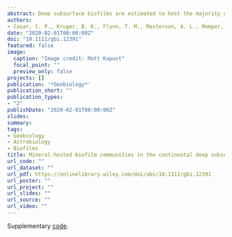 ```yaml
---
abstract: Deep subsurface biofilms are estimated to host the majority of prokaryotic life on Earth, yet fundamental aspects of their ecology remain unknown. An inherent difficulty in studying subsurface biofilms is that of sample acquisition. While samples from marine and terrestrial deep subsurface fluids have revealed abundant and diverse microbial life, limited work has described the corresponding biofilms on rock fracture and pore space surfaces. The recently established Deep Mine Microbial Observatory (DeMMO) is a long‐term monitoring network at which we can explore the ecological role of biofilms in fluid‐filled fractures to depths of 1.5 km. We carried out in situ cultivation experiments with single minerals representative of DeMMO host rock to explore the ecological drivers of biodiversity and biomass in biofilm communities in the continental subsurface. Coupling cell densities to thermodynamic models of putative metabolic reactions with minerals suggests a metabolic relationship between biofilms and the minerals they colonize. Our findings indicate that minerals can significantly enhance biofilm cell densities and promote selective colonization by taxa putatively capable of extracellular electron transfer. In turn, minerals can drive significant differences in biodiversity between fluid and biofilm communities. Given our findings at DeMMO, we suggest that host rock mineralogy is an important ecological driver in deep continental biospheres.
authors:
- Casar, C. P., Kruger, B. K., Flynn, T. M., Masterson, A. L., Momper, L. M., Osburn, M. R.
date: "2020-02-01T00:00:00Z"
doi: "10.1111/gbi.12391"
featured: false
image:
  caption: "Image credit: Matt Kapust"
  focal_point: ""
  preview_only: false
projects: []
publication: '*Geobiology*'
publication_short: ""
publication_types:
- "2"
publishDate: "2020-02-01T00:00:00Z"
slides: 
summary: 
tags:
- Geobiology 
- Astrobiology
- Biofilms
title: Mineral‐hosted biofilm communities in the continental deep subsurface, Deep Mine Microbial Observatory, SD, USA
url_code: ""
url_dataset: ""
url_pdf: https://onlinelibrary.wiley.com/doi/abs/10.1111/gbi.12391
url_poster: ""
url_project: ""
url_slides: ""
url_source: ""
url_video: ""
---
```


Supplementary [code](https://github.com/CaitlinCasar/Casar2020_DeMMO_MineralHostedBiofilms).
